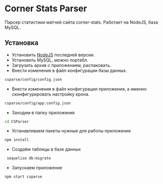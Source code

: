 # Corner Stats Parser
Парсер статистики матчей сайта corner-stats. Работает на NodeJS, база MySQL.

## Установка
- Установить [NodeJS](https://nodejs.org/en/) последней версии.
- Установить MySQL, можно портабл.
- Загрузить архив с приложением, распаковать.
- Внести изменения в файл конфигурации базы данных.
```sh
csparse/config/config.json
```
- Внести изменения в файл конфигурации приложения, а именно сконфигурировать настройку крона.
```sh
csparse/config/app.config.json
```

- Заходим в папку приложения

```sh
cd CSParser
```

- Устанавливаем пакеты нужные для работы приложения
```sh
npm install
```

- Создаём таблицы в базе данных
```sh
 sequelize db:migrate
```

- Запускаем приложение
```sh
npm start csparse
```